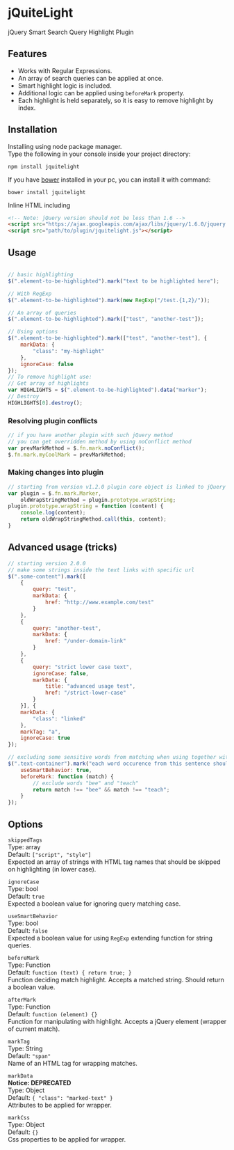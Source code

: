 # jQuiteLight
jQuery Smart Search Query Highlight Plugin

## Features
- Works with Regular Expressions.
- An array of search queries can be applied at once.
- Smart highlight logic is included.
- Additional logic can be applied using `beforeMark` property.
- Each highlight is held separately, so it is easy to remove highlight by index.

## Installation
Installing using node package manager.  
Type the following in your console inside your project directory:  
```
npm install jquitelight
```

If you have [bower](http://bower.io) installed in your pc, you can install it with command:
```
bower install jquitelight
```

Inline HTML including
```html
<!-- Note: jQuery version should not be less than 1.6 -->
<script src="https://ajax.googleapis.com/ajax/libs/jquery/1.6.0/jquery.min.js"></script>
<script src="path/to/plugin/jquitelight.js"></script>
```

## Usage
```js

// basic highlighting
$(".element-to-be-highlighted").mark("text to be highlighted here");

// With RegExp
$(".element-to-be-highlighted").mark(new RegExp("/test.{1,2}/"));

// An array of queries
$(".element-to-be-highlighted").mark(["test", "another-test"]);

// Using options
$(".element-to-be-highlighted").mark(["test", "another-test"], {
	markData: {
		"class": "my-highlight"
	},
	ignoreCase: false
});
// To remove highlight use:
// Get array of highlights
var HIGHLIGHTS = $(".element-to-be-highlighted").data("marker");
// Destroy
HIGHLIGHTS[0].destroy();
```

### Resolving plugin conflicts
```js
// if you have another plugin with such jQuery method
// you can get overridden method by using noConflict method
var prevMarkMethod = $.fn.mark.noConflict();
$.fn.mark.myCoolMark = prevMarkMethod;
```

### Making changes into plugin
```js
// starting from version v1.2.0 plugin core object is linked to jQuery method
var plugin = $.fn.mark.Marker,
	oldWrapStringMethod = plugin.prototype.wrapString;
plugin.prototype.wrapString = function (content) {
	console.log(content);
	return oldWrapStringMethod.call(this, content);
}
```

## Advanced usage (tricks)
```js
// starting version 2.0.0
// make some strings inside the text links with specific url
$(".some-content").mark([
	{
		query: "test",
		markData: {
			href: "http://www.example.com/test"
		}
	},
	{
		query: "another-test",
		markData: {
			href: "/under-domain-link"
        }
	},
	{
        query: "strict lower case text",
        ignoreCase: false,
        markData: {
            title: "advanced usage test",
            href: "/strict-lower-case"
        }
    }], {
	markData: {
		"class": "linked"
	},
	markTag: "a",
	ignoreCase: true
});

// excluding some sensitive words from matching when using together with smart behaviour
$(".text-container").mark("each word occurence from this sentence should be highlighted".split(" "), {
	useSmartBehavior: true,
	beforeMark: function (match) {
		// exclude words "bee" and "teach" 
		return match !== "bee" && match !== "teach";	
	}
});
```

## Options
`skippedTags`  
Type: array  
Default: `["script", "style"]`  
Expected an array of strings with HTML tag names that should be skipped on highlighting (in lower case).

`ignoreCase`  
Type: bool  
Default: `true`  
Expected a boolean value for ignoring query matching case.

`useSmartBehavior`  
Type: bool  
Default: `false`  
Expected a boolean value for using `RegExp` extending function for string queries.

`beforeMark`  
Type: Function  
Default: `function (text) { return true; }`  
Function deciding match highlight. Accepts a matched string. Should return a boolean value.
 
`afterMark`  
Type: Function  
Default: `function (element) {}`  
Function for manipulating with highlight. Accepts a jQuery element (wrapper of current match).

`markTag`  
Type: String  
Default: `"span"`  
Name of an HTML tag for wrapping matches.

`markData`  
**Notice: DEPRECATED**  
Type: Object  
Default: `{ "class": "marked-text" }`  
Attributes to be applied for wrapper.

`markCss`  
Type: Object  
Default: `{}`  
Css properties to be applied for wrapper.